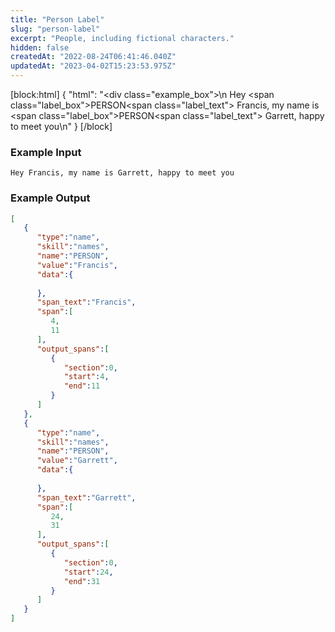 ```yaml
---
title: "Person Label"
slug: "person-label"
excerpt: "People, including fictional characters."
hidden: false
createdAt: "2022-08-24T06:41:46.040Z"
updatedAt: "2023-04-02T15:23:53.975Z"
---
```

[block:html]
{
  "html": "<div class=\"example_box\">\n  Hey <span class=\"label_box\">PERSON</span><span class=\"label_text\"> Francis</span>, my name is <span class=\"label_box\">PERSON</span><span class=\"label_text\"> Garrett</span>, happy to meet you\n</div>"
}
[/block]



### Example Input

```
Hey Francis, my name is Garrett, happy to meet you
```



### Example Output

```json JSON
[
   {
      "type":"name",
      "skill":"names",
      "name":"PERSON",
      "value":"Francis",
      "data":{
         
      },
      "span_text":"Francis",
      "span":[
         4,
         11
      ],
      "output_spans":[
         {
            "section":0,
            "start":4,
            "end":11
         }
      ]
   },
   {
      "type":"name",
      "skill":"names",
      "name":"PERSON",
      "value":"Garrett",
      "data":{
         
      },
      "span_text":"Garrett",
      "span":[
         24,
         31
      ],
      "output_spans":[
         {
            "section":0,
            "start":24,
            "end":31
         }
      ]
   }
]
```